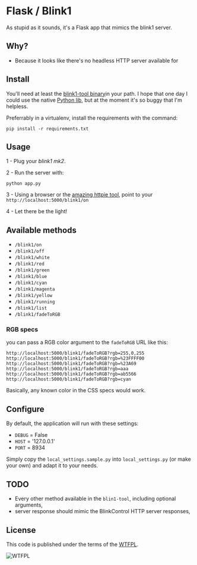# Flask / Blink1

As stupid as it sounds, it's a Flask app that mimics the blink1 server.

## Why?

* Because it looks like there's no headless HTTP server available for

## Install

You'll need at least the [blink1-tool binary](https://github.com/todbot/blink1)in your path. I hope that one day I could use the native [Python lib](https://github.com/todbot/blink1/tree/master/python/pypi), but at the moment it's so buggy that I'm helpless.

Preferrably in a virtualenv, install the requirements with the command:

```
pip install -r requirements.txt
```

## Usage

1 - Plug your *blink1 mk2*.

2 - Run the server with:

```
python app.py
```

3 - Using a browser or the [amazing httpie tool](https://github.com/jakubroztocil/httpie), point to your ``http://localhost:5000/blink1/on``

4 - Let there be the light!

## Available methods

- ``/blink1/on``
- ``/blink1/off``
- ``/blink1/white``
- ``/blink1/red``
- ``/blink1/green``
- ``/blink1/blue``
- ``/blink1/cyan``
- ``/blink1/magenta``
- ``/blink1/yellow``
- ``/blink1/running``
- ``/blink1/list``
- ``/blink1/fadeToRGB``

### RGB specs

you can pass a RGB color argument to the ``fadeToRGB`` URL like this:

```
http://localhost:5000/blink1/fadeToRGB?rgb=255,0,255
http://localhost:5000/blink1/fadeToRGB?rgb=%23FFFF00
http://localhost:5000/blink1/fadeToRGB?rgb=%23A69
http://localhost:5000/blink1/fadeToRGB?rgb=aaa
http://localhost:5000/blink1/fadeToRGB?rgb=ab5566
http://localhost:5000/blink1/fadeToRGB?rgb=cyan
```

Basically, any known color in the CSS specs would work.

## Configure

By default, the application will run with these settings:

* `DEBUG` = False
* `HOST` = '127.0.0.1'
* `PORT` = 8934

Simply copy the `local_settings.sample.py` into `local_settings.py` (or make your own) and adapt it to your needs.

## TODO

- Every other method available in the ``blin1-tool``, including optional arguments,
- server response should mimic the BlinkControl HTTP server responses,

## License

This code is published under the terms of the [WTFPL](http://www.wtfpl.net/).

![WTFPL](http://www.wtfpl.net/wp-content/uploads/2012/12/wtfpl-badge-4.png)
